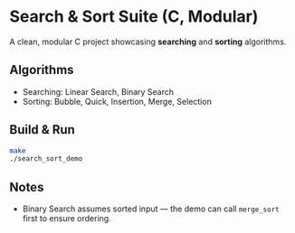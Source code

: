 
# Search & Sort Suite (C, Modular)

A clean, modular C project showcasing **searching** and **sorting** algorithms.

## Algorithms
- Searching: Linear Search, Binary Search
- Sorting: Bubble, Quick, Insertion, Merge, Selection

## Build & Run
```bash
make
./search_sort_demo
```

## Notes
- Binary Search assumes sorted input — the demo can call `merge_sort` first to ensure ordering.
